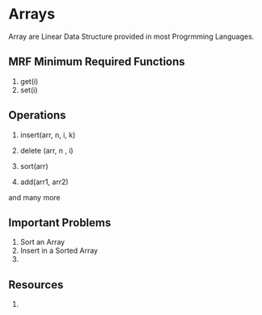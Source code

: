 # Arrays 
Array are Linear Data Structure provided in most Progrmming Languages. 

## MRF Minimum Required Functions
1. get(i)
2. set(i)

## Operations
1. insert(arr, n, i, k)

2. delete (arr, n , i)

3. sort(arr)

4. add(arr1, arr2)

and many more

## Important Problems
1. Sort an Array 
2. Insert in a Sorted Array
3. 

## Resources
1. 